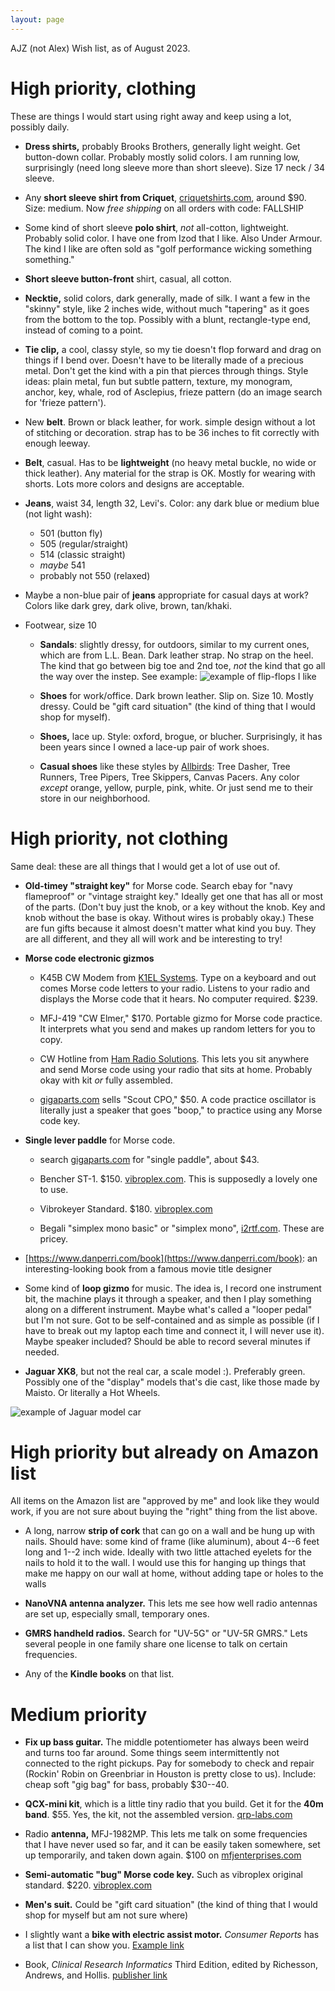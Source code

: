 ```yaml
---
layout: page
---
```


AJZ (not Alex) Wish list, as of August 2023.

# High priority, clothing

These are things I would start using right away and keep using a lot,
possibly daily.

- **Dress shirts,** probably Brooks Brothers, generally light weight.
  Get button-down collar. Probably mostly solid colors. I am running
  low, surprisingly (need long sleeve more than short sleeve). Size 17
  neck / 34 sleeve.

- Any **short sleeve shirt from Criquet**,
  [criquetshirts.com](https://criquetshirts.com), around $90. Size:
  medium. Now *free shipping* on all orders with code: FALLSHIP

- Some kind of short sleeve **polo shirt**, *not* all-cotton,
  lightweight. Probably solid color. I have one from Izod that I like.
  Also Under Armour. The kind I like are often sold as "golf
  performance wicking something something."

- **Short sleeve button-front** shirt, casual, all cotton.

- **Necktie,** solid colors, dark generally, made of silk. I want a
  few in the "skinny" style, like 2 inches wide, without much
  "tapering" as it goes from the bottom to the top. Possibly with a
  blunt, rectangle-type end, instead of coming to a point.

- **Tie clip,** a cool, classy style, so my tie doesn't flop forward
  and drag on things if I bend over. Doesn't have to be literally made
  of a precious metal. Don't get the kind with a pin that pierces
  through things. Style ideas: plain metal, fun but subtle pattern,
  texture, my monogram, anchor, key, whale, rod of Asclepius, frieze
  pattern (do an image search for 'frieze pattern').

- New **belt**. Brown or black leather, for work. simple design
  without a lot of stitching or decoration. strap has to be 36 inches
  to fit correctly with enough leeway.

- **Belt**, casual. Has to be **lightweight** (no heavy metal buckle,
  no wide or thick leather). Any material for the strap is OK. Mostly
  for wearing with shorts. Lots more colors and designs are
  acceptable.

- **Jeans**, waist 34, length 32, Levi's. Color: any dark blue or
    medium blue (not light wash):

    - 501 (button fly)
    - 505 (regular/straight)
    - 514 (classic straight)
    - *maybe* 541
    - probably not 550 (relaxed)

- Maybe a non-blue pair of **jeans** appropriate for casual days at
  work? Colors like dark grey, dark olive, brown, tan/khaki.

- Footwear, size 10

    - **Sandals**: slightly dressy, for outdoors, similar to my
      current ones, which are from L.L. Bean. Dark leather strap. No
      strap on the heel. The kind that go between big toe and 2nd toe,
      *not* the kind that go all the way over the instep. See example:
      ![example of flip-flops I like](/birthday-party/flipflop.jpg)

    - **Shoes** for work/office. Dark brown leather. Slip on. Size 10.
      Mostly dressy. Could be "gift card situation" (the kind of thing
      that I would shop for myself).

    - **Shoes,** lace up. Style: oxford, brogue, or blucher.
      Surprisingly, it has been years since I owned a lace-up pair of
      work shoes.

    - **Casual shoes** like these styles by
      [Allbirds](https://www.allbirds.com): Tree Dasher, Tree Runners,
      Tree Pipers, Tree Skippers, Canvas Pacers. Any color *except*
      orange, yellow, purple, pink, white. Or just send me to their
      store in our neighborhood.




# High priority, not clothing

Same deal: these are all things that I would get a lot of use out of.

- **Old-timey "straight key"** for Morse code. Search ebay for "navy
  flameproof" or "vintage straight key." Ideally get one that has all
  or most of the parts. (Don't buy just the knob, or a key without the
  knob. Key and knob without the base is okay. Without wires is
  probably okay.) These are fun gifts because it almost doesn't matter
  what kind you buy. They are all different, and they all will work
  and be interesting to try!

- **Morse code electronic gizmos**

    - K45B CW Modem from [K1EL Systems](https://www.k1elsystems.com).
      Type on a keyboard and out comes Morse code letters to your
      radio. Listens to your radio and displays the Morse code that it
      hears. No computer required. $239.

    - MFJ-419 "CW Elmer," $170. Portable gizmo for Morse code
      practice. It interprets what you send and makes up random
      letters for you to copy.

    - CW Hotline from [Ham Radio
      Solutions](https://www.hamradio.solutions). This lets you sit
      anywhere and send Morse code using your radio that sits at home.
      Probably okay with kit *or* fully assembled.

    - [gigaparts.com](https://gigaparts.com) sells "Scout CPO," $50. A
      code practice oscillator is literally just a speaker that goes
      "boop," to practice using any Morse code key.

- **Single lever paddle** for Morse code.

    - search [gigaparts.com](https://www.gigaparts.com) for "single
      paddle", about $43.
    
    - Bencher ST-1. $150. [vibroplex.com](https://vibroplex.com). This
      is supposedly a lovely one to use.
    
    - Vibrokeyer Standard. $180. [vibroplex.com](https://vibroplex.com)
    
    - Begali "simplex mono basic" or "simplex mono",
      [i2rtf.com](https://i2rtf.com). These are pricey.

- [https://www.danperri.com/book](https://www.danperri.com/book): an
  interesting-looking book from a famous movie title designer

- Some kind of **loop gizmo** for music. The idea is, I record one
  instrument bit, the machine plays it through a speaker, and then I
  play something along on a different instrument. Maybe what's called
  a "looper pedal" but I'm not sure. Got to be self-contained and as
  simple as possible (if I have to break out my laptop each time and
  connect it, I will never use it). Maybe speaker included? Should be
  able to record several minutes if needed.

- **Jaguar XK8**, but not the real car, a scale model :). Preferably
  green. Possibly one of the "display" models that's die cast, like
  those made by Maisto. Or literally a Hot Wheels.

![example of Jaguar model car](/birthday-party/jaguar.jpg)




# High priority but already on Amazon list

All items on the Amazon list are "approved by me" and look like they
would work, if you are not sure about buying the "right" thing from
the list above.

- A long, narrow **strip of cork** that can go on a wall and be hung
  up with nails. Should have: some kind of frame (like aluminum),
  about 4--6 feet long and 1--2 inch wide. Ideally with two little
  attached eyelets for the nails to hold it to the wall. I would use
  this for hanging up things that make me happy on our wall at home,
  without adding tape or holes to the walls

- **NanoVNA antenna analyzer.** This lets me see how well radio
  antennas are set up, especially small, temporary ones.

- **GMRS handheld radios.** Search for "UV-5G" or "UV-5R GMRS." Lets
  several people in one family share one license to talk on certain
  frequencies.

- Any of the **Kindle books** on that list.




# Medium priority

- **Fix up bass guitar.** The middle potentiometer has always been
  weird and turns too far around. Some things seem intermittently not
  connected to the right pickups. Pay for somebody to check and repair
  (Rockin' Robin on Greenbriar in Houston is pretty close to us).
  Include: cheap soft "gig bag" for bass, probably $30--40.

- **QCX-mini kit**, which is a little tiny radio that you build. Get
  it for the **40m band**. $55. Yes, the kit, not the assembled
  version. [qrp-labs.com](https://qrp-labs.com)

- Radio **antenna,** MFJ-1982MP. This lets me talk on some frequencies
  that I have never used so far, and it can be easily taken somewhere,
  set up temporarily, and taken down again. $100 on
  [mfjenterprises.com](https://mfjenterprises.com)

- **Semi-automatic "bug" Morse code key.** Such as vibroplex original
  standard. $220. [vibroplex.com](https://vibroplex.com)

- **Men's suit.** Could be "gift card situation" (the kind of thing
  that I would shop for myself but am not sure where)

- I slightly want a **bike with electric assist motor.** *Consumer
  Reports* has a list that I can show you. [Example
  link](https://ebikeescape.com/flyer-l885-cargo-ebike-review/)

- Book, *Clinical Research Informatics* Third Edition, edited by
  Richesson, Andrews, and Hollis. [publisher
  link](https://link.springer.com/book/10.1007/978-3-031-27173-1)
